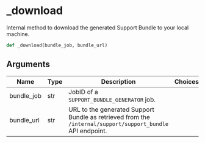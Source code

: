 # _download

Internal method to download the generated Support Bundle to your local machine.
```py
def _download(bundle_job, bundle_url)
```

## Arguments
| Name        | Type | Description                                                                 | Choices |
|-------------|------|-----------------------------------------------------------------------------|---------|
| bundle_job  | str  | JobID of a `SUPPORT_BUNDLE_GENERATOR` job. |         |
| bundle_url  | str  | URL to the generated Support Bundle as retrieved from the `/internal/support/support_bundle` API endpoint. |         |

